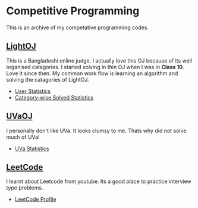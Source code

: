 # Competitive Programming

This is an archive of my competative programming codes.

## [LightOJ](http://lightoj.com)

This is a Bangladeshi online judge. I actually love this OJ because of its well organised catagories.
I started solving in thin OJ when I was in **Class 10**. Love it since then. My common work flow is
learning an algorithm and solving the catagories of LightOJ.

* [User Statistics](http://lightoj.com/volume_userstat.php?user_id=9737)
* [Category-wise Solved Statistics](http://lightoj.com/volume_problemcategory.php?user_id=9737) 

## [UVaOJ](http://lightoj.com)

I personally don't like UVa. It looks clumsy to me. Thats why did not solve much of UVa!

* [UVa Statistics](https://uhunt.onlinejudge.org/id/242051)

## [LeetCode](https://leetcode.com/)

I learnt about Leetcode from youtube. Its a good place to practice interview type problems.

* [LeetCode Profile](https://leetcode.com/Moaz064/) 
